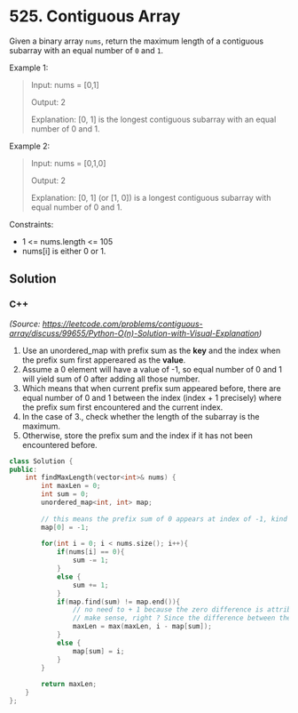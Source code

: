 # 525. Contiguous Array

Given a binary array `nums`, return the maximum length of a contiguous subarray with an equal number of `0` and `1`. 

Example 1:

> Input: nums = [0,1]
> 
> Output: 2
> 
> Explanation: [0, 1] is the longest contiguous subarray with an equal number of 0 and 1.

Example 2:

> Input: nums = [0,1,0]
> 
> Output: 2
> 
> Explanation: [0, 1] (or [1, 0]) is a longest contiguous subarray with equal number of 0 and 1.

Constraints:

* 1 <= nums.length <= 105
* nums[i] is either 0 or 1.

## Solution

### C++

*(Source: https://leetcode.com/problems/contiguous-array/discuss/99655/Python-O(n)-Solution-with-Visual-Explanation)*

1. Use an unordered_map with prefix sum as the **key** and the index when the prefix sum first appereared as the **value**.
2. Assume a 0 element will have a value of -1, so equal number of 0 and 1 will yield sum of 0 after adding all those number.
3. Which means that when current prefix sum appeared before, there are equal number of 0 and 1 between the index (index + 1 precisely) where the prefix sum first encountered and the current index.
4. In the case of 3., check whether the length of the subarray is the maximum. 
5. Otherwise, store the prefix sum and the index if it has not been encountered before. 
```C++
class Solution {
public:
    int findMaxLength(vector<int>& nums) {
        int maxLen = 0;
        int sum = 0;
        unordered_map<int, int> map;
        
        // this means the prefix sum of 0 appears at index of -1, kind of a pseudo index to handle the case when there are equal number of 0 and 1 for the whole array i.e., [0,1,0,1]
        map[0] = -1;
        
        for(int i = 0; i < nums.size(); i++){
            if(nums[i] == 0){
                sum -= 1;
            }
            else {
                sum += 1;
            }
            if(map.find(sum) != map.end()){
                // no need to + 1 because the zero difference is attributed to the elements of (map[sum], i]
                // make sense, right ? Since the difference between the prefix sum at ith index and jth index is determined by the elements between (i + 1)th and jth inclusively. 
                maxLen = max(maxLen, i - map[sum]);
            }
            else {
                map[sum] = i;
            }
        }
        
        return maxLen;
    }
};
```
